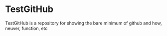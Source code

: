 # TestGitHub
TestGitHub is a repository for showing the bare minimum of github and how, neuver, function, etc
